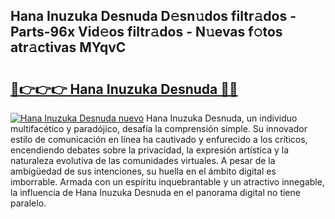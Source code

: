 ## Hana Inuzuka Desnuda D𝚎sn𝚞dos filtr𝚊dos - Parts-96x Vid𝚎os filtr𝚊dos - N𝚞evas f𝚘tos atr𝚊ctivas MYqvC

# <h2><a href="http://mbcyti.tromn.icu/?c=Hana+Inuzuka+Desnuda">🔗👉👉👉 Hana Inuzuka Desnuda 🔗🔗</a></h2>

[![Hana Inuzuka Desnuda nuevo](https://i.imgur.com/pEAQMta.gif)](http://mbcyti.tromn.icu/?c=Hana+Inuzuka+Desnuda)
Hana Inuzuka Desnuda, un individuo multifacético y paradójico, desafía la comprensión simple. Su innovador estilo de comunicación en línea ha cautivado y enfurecido a los críticos, encendiendo debates sobre la privacidad, la expresión artística y la naturaleza evolutiva de las comunidades virtuales. A pesar de la ambigüedad de sus intenciones, su huella en el ámbito digital es imborrable. Armada con un espíritu inquebrantable y un atractivo innegable, la influencia de Hana Inuzuka Desnuda en el panorama digital no tiene paralelo.
